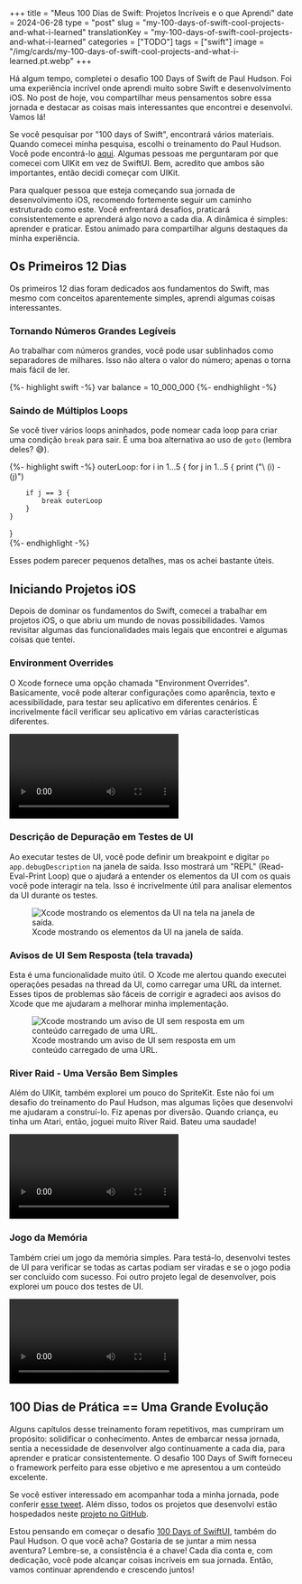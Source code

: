 +++
title = "Meus 100 Dias de Swift: Projetos Incríveis e o que Aprendi"
date = 2024-06-28
type = "post"
slug = "my-100-days-of-swift-cool-projects-and-what-i-learned"
translationKey = "my-100-days-of-swift-cool-projects-and-what-i-learned"
categories = ["TODO"]
tags = ["swift"]
image = "/img/cards/my-100-days-of-swift-cool-projects-and-what-i-learned.pt.webp"
+++

Há algum tempo, completei o desafio 100 Days of Swift de Paul Hudson. Foi uma experiência incrível onde aprendi muito sobre Swift e desenvolvimento iOS. No post de hoje, vou compartilhar meus pensamentos sobre essa jornada e destacar as coisas mais interessantes que encontrei e desenvolvi. Vamos lá!

Se você pesquisar por "100 days of Swift", encontrará vários materiais. Quando comecei minha pesquisa, escolhi o treinamento do Paul Hudson. Você pode encontrá-lo [aqui][100_days_of_swift]. Algumas pessoas me perguntaram por que comecei com UIKit em vez de SwiftUI. Bem, acredito que ambos são importantes, então decidi começar com UIKit.

Para qualquer pessoa que esteja começando sua jornada de desenvolvimento iOS, recomendo fortemente seguir um caminho estruturado como este. Você enfrentará desafios, praticará consistentemente e aprenderá algo novo a cada dia. A dinâmica é simples: aprender e praticar. Estou animado para compartilhar alguns destaques da minha experiência.

## Os Primeiros 12 Dias

Os primeiros 12 dias foram dedicados aos fundamentos do Swift, mas mesmo com conceitos aparentemente simples, aprendi algumas coisas interessantes.

### Tornando Números Grandes Legíveis

Ao trabalhar com números grandes, você pode usar sublinhados como separadores de milhares. Isso não altera o valor do número; apenas o torna mais fácil de ler.

{%- highlight swift -%}
var balance = 10_000_000
{%- endhighlight -%}

### Saindo de Múltiplos Loops

Se você tiver vários loops aninhados, pode nomear cada loop para criar uma condição `break` para sair. É uma boa alternativa ao uso de `goto` (lembra deles? 😅).

{%- highlight swift -%}
outerLoop: for i in 1...5 {
    for j in 1...5 {
        print ("\ (i) - \(j)")

        if j == 3 {
            break outerLoop
        }
    }
}        
{%- endhighlight -%}

Esses podem parecer pequenos detalhes, mas os achei bastante úteis.

## Iniciando Projetos iOS

Depois de dominar os fundamentos do Swift, comecei a trabalhar em projetos iOS, o que abriu um mundo de novas possibilidades. Vamos revisitar algumas das funcionalidades mais legais que encontrei e algumas coisas que tentei.

### Environment Overrides

O Xcode fornece uma opção chamada "Environment Overrides". Basicamente, você pode alterar configurações como aparência, texto e acessibilidade, para testar seu aplicativo em diferentes cenários. É incrivelmente fácil verificar seu aplicativo em várias características diferentes.

<video controls aria-labelledby="Environment Overrides do Xcode" aria-describedby="O vídeo mostra o Xcode e o Simulador iOS lado a lado. O aplicativo está em execução e há um botão na parte inferior da barra de ferramentas do Xcode que revela a ferramenta de Environment Overrides. Ao alterar as configurações disponíveis de aparência, texto e acessibilidade, você vê as alterações diretamente no aplicativo em execução.">
    <source src="/videos/xcode_environment_overrides.mp4" type="video/mp4">
    Seu navegador não suporta reprodução de vídeo.
</video>

### Descrição de Depuração em Testes de UI

Ao executar testes de UI, você pode definir um breakpoint e digitar `po app.debugDescription` na janela de saída. Isso mostrará um "REPL" (Read-Eval-Print Loop) que o ajudará a entender os elementos da UI com os quais você pode interagir na tela. Isso é incrivelmente útil para analisar elementos da UI durante os testes.

<figure>
	<img src="/img/xcode_uitests_debug.webp" alt="Xcode mostrando os elementos da UI na tela na janela de saída."> 
	<figcaption>Xcode mostrando os elementos da UI na janela de saída.</figcaption>
</figure>

### Avisos de UI Sem Resposta (tela travada)

Esta é uma funcionalidade muito útil. O Xcode me alertou quando executei operações pesadas na thread da UI, como carregar uma URL da internet. Esses tipos de problemas são fáceis de corrigir e agradeci aos avisos do Xcode que me ajudaram a melhorar minha implementação.

<figure>
	<img src="/img/xcode_unresponsiveness_ui_warning.webp" alt="Xcode mostrando um aviso de UI sem resposta em um conteúdo carregado de uma URL."> 
	<figcaption>Xcode mostrando um aviso de UI sem resposta em um conteúdo carregado de uma URL.</figcaption>
</figure>

### River Raid - Uma Versão Bem Simples

Além do UIKit, também explorei um pouco do SpriteKit. Este não foi um desafio do treinamento do Paul Hudson, mas algumas lições que desenvolvi me ajudaram a construí-lo. Fiz apenas por diversão. Quando criança, eu tinha um Atari, então, joguei muito River Raid. Bateu uma saudade!

<video controls aria-labelledby="River Raid versão simples, feito com SpriteKit" aria-describedby="O vídeo mostra o Xcode e o Simulador iOS lado a lado. O aplicativo foi feito usando SpriteKit e é uma versão simples do jogo River Raid do Atari.">
    <source src="/videos/river_raid_little_made_by_spritekit.mp4" type="video/mp4">
    Seu navegador não suporta reprodução de vídeo.
</video>

### Jogo da Memória

Também criei um jogo da memória simples. Para testá-lo, desenvolvi testes de UI para verificar se todas as cartas podiam ser viradas e se o jogo podia ser concluído com sucesso. Foi outro projeto legal de desenvolver, pois explorei um pouco dos testes de UI.

<video controls aria-labelledby="Um jogo da memória testado com testes de UI" aria-describedby="O vídeo mostra o Xcode e o iPad Simulator. O aplicativo foi feito usando UIKit e é um jogo da memória. Os testes de UI abrem todos os pares até que o jogo termine.">
    <source src="/videos/test_memory_game_using_uitests.mp4" type="video/mp4">
    Seu navegador não suporta reprodução de vídeo.
</video>

## 100 Dias de Prática == Uma Grande Evolução

Alguns capítulos desse treinamento foram repetitivos, mas cumpriram um propósito: solidificar o conhecimento. Antes de embarcar nessa jornada, sentia a necessidade de desenvolver algo continuamente a cada dia, para aprender e praticar consistentemente. O desafio 100 Days of Swift forneceu o framework perfeito para esse objetivo e me apresentou a um conteúdo excelente.

Se você estiver interessado em acompanhar toda a minha jornada, pode conferir [esse tweet][100_days_of_swift_journey]. Além disso, todos os projetos que desenvolvi estão hospedados neste [projeto no GitHub][github_project].

Estou pensando em começar o desafio [100 Days of SwiftUI][100_days_of_swiftui], também do Paul Hudson. O que você acha? Gostaria de se juntar a mim nessa aventura? Lembre-se, a consistência é a chave! Cada dia conta e, com dedicação, você pode alcançar coisas incríveis em sua jornada. Então, vamos continuar aprendendo e crescendo juntos!

[100_days_of_swift]:         https://www.hackingwithswift.com/100
[100_days_of_swiftui]:       https://www.hackingwithswift.com/100/swiftui
[100_days_of_swift_journey]: https://x.com/ionixjunior/status/1569005323314425859
[github_project]:            https://github.com/ionixjunior/100DaysOfSwift
